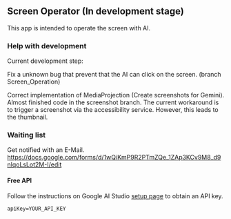 ## Screen Operator (In development stage)

This app is intended to operate the screen with AI.

### Help with development

Current development step:

Fix a unknown bug that prevent that the AI can click on the screen. (branch Screen_Operation)


Correct implementation of MediaProjection (Create screenshots for Gemini). Almost finished code in the screenshot branch. The current workaround is to trigger a screenshot via the accessibility service. However, this leads to the thumbnail.


### Waiting list
Get notified with an E-Mail. https://docs.google.com/forms/d/1wQiKmP9R2PTmZQe_1ZAp3KCv9M8_d9nlqoLsLot2M-I/edit

#### Free API

Follow the instructions on Google AI Studio [setup page](https://makersuite.google.com/app/apikey) to obtain an API key.

```txt
apiKey=YOUR_API_KEY
```

